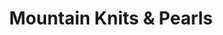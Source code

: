---
title: "Mountain Knits & Pearls"
url: /east-stroudsburg/mountain-knits-and-pearls/
shop: shop
---